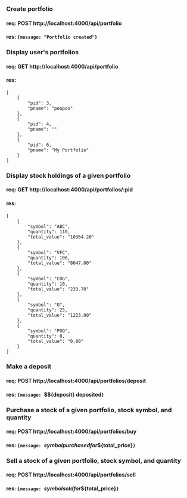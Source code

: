 ### Create portfolio
#### req: POST http://localhost:4000/api/portfolio
#### res: `{message: "Portfolio created"}`

### Display user's portfolios
#### req: GET http://localhost:4000/api/portfolio
#### res:
```
[
    {
        "pid": 3,
        "pname": "poopoo"
    },
    {
        "pid": 4,
        "pname": ""
    },
    {
        "pid": 6,
        "pname": "My Portfolio"
    }
]
```

### Display stock holdings of a given portfolio
#### req: GET http://localhost:4000/api/portfolios/:pid
#### res:
```
[
    {
        "symbol": "ABC",
        "quantity": 110,
        "total_value": "10364.20"
    },
    {
        "symbol": "VFC",
        "quantity": 100,
        "total_value": "8047.00"
    },
    {
        "symbol": "COG",
        "quantity": 10,
        "total_value": "233.70"
    },
    {
        "symbol": "O",
        "quantity": 25,
        "total_value": "1223.00"
    },
    {
        "symbol": "POO",
        "quantity": 0,
        "total_value": "0.00"
    }
]
```

### Make a deposit
#### req: POST http://localhost:4000/api/portfolios/deposit
#### res: `{message: `\$${deposit} deposited`}`

### Purchase a stock of a given portfolio, stock symbol, and quantity
#### req: POST http://localhost:4000/api/portfolios/buy
#### res: `{message: `${symbol} purchased for \$${total_price}`}`

### Sell a stock of a given portfolio, stock symbol, and quantity
#### req: POST http://localhost:4000/api/portfolios/sell
#### res: `{message: `${symbol} sold for \$${total_price}`}`
